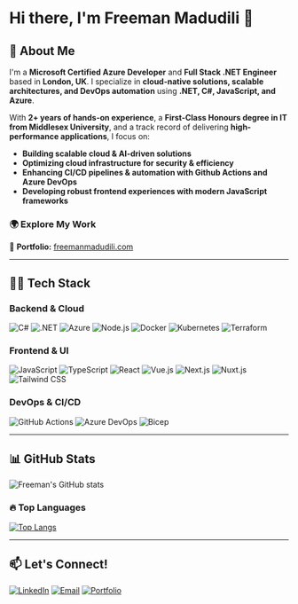 # Hi there, I'm Freeman Madudili 👋  

## 🚀 About Me  
I'm a **Microsoft Certified Azure Developer** and **Full Stack .NET Engineer** based in **London, UK**. I specialize in **cloud-native solutions, scalable architectures, and DevOps automation** using **.NET, C#, JavaScript, and Azure**.  

With **2+ years of hands-on experience**, a **First-Class Honours degree in IT from Middlesex University**, and a track record of delivering **high-performance applications**, I focus on:  
- **Building scalable cloud & AI-driven solutions**  
- **Optimizing cloud infrastructure for security & efficiency**  
- **Enhancing CI/CD pipelines & automation with Github Actions and Azure DevOps**  
- **Developing robust frontend experiences with modern JavaScript frameworks**  

### 🌍 Explore My Work  
🔗 **Portfolio:** [freemanmadudili.com](https://freemanmadudili.com)  

---

## 👨‍💻 Tech Stack  

### **Backend & Cloud**  
![C#](https://img.shields.io/badge/C%23-239120?style=for-the-badge&logo=csharp&logoColor=white) ![.NET](https://img.shields.io/badge/.NET-512BD4?style=for-the-badge&logo=dotnet&logoColor=white) ![Azure](https://img.shields.io/badge/Azure-0078D4?style=for-the-badge&logo=microsoftazure&logoColor=white) ![Node.js](https://img.shields.io/badge/Node.js-339933?style=for-the-badge&logo=node.js&logoColor=white) ![Docker](https://img.shields.io/badge/Docker-2496ED?style=for-the-badge&logo=docker&logoColor=white) ![Kubernetes](https://img.shields.io/badge/Kubernetes-326CE5?style=for-the-badge&logo=kubernetes&logoColor=white) ![Terraform](https://img.shields.io/badge/Terraform-623CE4?style=for-the-badge&logo=terraform&logoColor=white)  

### **Frontend & UI**  
![JavaScript](https://img.shields.io/badge/JavaScript-F7DF1E?style=for-the-badge&logo=javascript&logoColor=black) ![TypeScript](https://img.shields.io/badge/TypeScript-007ACC?style=for-the-badge&logo=typescript&logoColor=white) ![React](https://img.shields.io/badge/React-20232A?style=for-the-badge&logo=react&logoColor=61DAFB) ![Vue.js](https://img.shields.io/badge/Vue.js-4FC08D?style=for-the-badge&logo=vue.js&logoColor=white) ![Next.js](https://img.shields.io/badge/Next.js-000000?style=for-the-badge&logo=next.js&logoColor=white) ![Nuxt.js](https://img.shields.io/badge/Nuxt.js-00C58E?style=for-the-badge&logo=nuxt.js&logoColor=white) ![Tailwind CSS](https://img.shields.io/badge/Tailwind_CSS-38B2AC?style=for-the-badge&logo=tailwind-css&logoColor=white)  

### **DevOps & CI/CD**  
![GitHub Actions](https://img.shields.io/badge/GitHub_Actions-2088FF?style=for-the-badge&logo=githubactions&logoColor=white) ![Azure DevOps](https://img.shields.io/badge/Azure_DevOps-0078D7?style=for-the-badge&logo=azuredevops&logoColor=white) ![Bicep](https://img.shields.io/badge/Bicep-AF2F92?style=for-the-badge&logo=microsoftazure&logoColor=white)  

---

## 📊 GitHub Stats  

![Freeman's GitHub stats](https://github-readme-stats.vercel.app/api?username=Freeman-md&show_icons=true&theme=radical)  

### 🔥 Top Languages  
[![Top Langs](https://github-readme-stats.vercel.app/api/top-langs/?username=Freeman-md&layout=compact&theme=vision-friendly-dark)](https://github.com/anuraghazra/github-readme-stats)  

---

## 📫 Let's Connect!  

[![LinkedIn](https://img.shields.io/badge/LinkedIn-0077B5?style=for-the-badge&logo=linkedin&logoColor=white)](https://www.linkedin.com/in/freeman-madudili-9864101a2/)  [![Email](https://img.shields.io/badge/Email-D14836?style=for-the-badge&logo=gmail&logoColor=white)](mailto:hello@freemanmadudili.com)  [![Portfolio](https://img.shields.io/badge/Portfolio-0A0A0A?style=for-the-badge&logo=About.me&logoColor=white)](https://freemanmadudili.com)  
